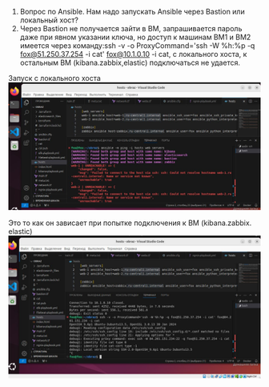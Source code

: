 1. Вопрос по Ansible. Нам надо запускать Ansible через Bastion или локальный хост?
2. Через Bastion не получается зайти в ВМ, запрашивается пароль даже при явном указании ключа, но доступ к машинам ВМ1 и ВМ2 имеется через команду:ssh -v -o ProxyCommand='ssh -W %h:%p -q fox@51.250.37.254 -i cat' fox@10.1.0.10 -i cat, с локального хоста, к остальным ВМ (kibana.zabbix,elastic) подключаться не удается.

Запуск с локального хоста![alt text](https://github.com/sAslank/-/blob/main/img/к%20дип.jpg)


Это то как он зависает при попытке подключения к ВМ (kibana.zabbix. elastic)![alt text](https://github.com/sAslank/-/blob/main/img/дип1.jpg)
